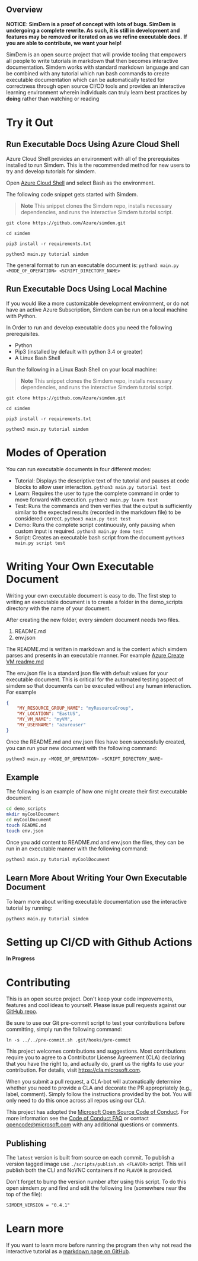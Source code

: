 ## Overview

**NOTICE**: **SimDem is a proof of concept with lots of bugs. SimDem is undergoing a complete rewrite. As such, it is still in development and features may be removed or iterated on as we refine executable docs.**
**If you are able to contribute, we want your help!**

SimDem is an open source project that will provide tooling that empowers all people to write tutorials in markdown that then
becomes interactive documentation. Simdem works with standard markdown language and can be combined with any tutorial which run bash commands to create executable documentation which can be automatically tested for correctness through open source CI/CD tools and provides an interactive learning environment wherein individuals can truly learn best practices by **doing** rather than watching or reading

# Try it Out
## Run Executable Docs Using Azure Cloud Shell 
Azure Cloud Shell provides an environment with all of the prerequisites installed to run Simdem. This is the recommended method for new users to try and develop tutorials for simdem. 

Open [Azure Cloud Shell](https://ms.portal.azure.com/#cloudshell/) and select Bash as the environment. 

The following code snippet gets started with Simdem. 

>**Note** This snippet clones the Simdem repo, installs necessary dependencies, and runs the interactive Simdem tutorial script.

```
git clone https://github.com/Azure/simdem.git

cd simdem

pip3 install -r requirements.txt

python3 main.py tutorial simdem
```
The general format to run an executable document is: 
`python3 main.py <MODE_OF_OPERATION> <SCRIPT_DIRECTORY_NAME>`


## Run Executable Docs Using Local Machine
If you would like a more customizable development environment, or do not have an active Azure Subscription, Simdem can be run on a local machine with Python.

In Order to run and develop executable docs you need the following prerequisites.
* Python
* Pip3 (installed by default with python 3.4 or greater)
* A Linux Bash Shell

Run the following in a Linux Bash Shell on your local machine:

>**Note** This snippet clones the Simdem repo, installs necessary dependencies, and runs the interactive Simdem tutorial script.
```
git clone https://github.com/Azure/simdem.git

cd simdem

pip3 install -r requirements.txt

python3 main.py tutorial simdem
```

# Modes of Operation
You can run executable documents in four different modes:

  * Tutorial: Displays the descriptive text of the tutorial and pauses
    at code blocks to allow user interaction.
    `python3 main.py tutorial test`
  * Learn: Requires the user to type the complete command in order to move forward with execution. 
  `python3 main.py learn test`
  * Test: Runs the commands and then verifies that the output is
    sufficiently similar to the expected results (recorded in the
    markdown file) to be considered correct.
    `python3 main.py test test`
  * Demo: Runs the complete script continuously, only pausing when custom input is required.
  `python3 main.py demo test`
  * Script: Creates an executable bash script from the document
  `python3 main.py script test`

# Writing Your Own Executable Document

Writing your own executable document is easy to do. The first step to writing an executable document is to create a folder in the demo_scripts directory with the name of your document.

After creating the new folder, every simdem document needs two files.
  1. README.md 
  2. env.json 

The README.md is written in markdown and is the content which simdem parses and presents in an executable manner. For example [Azure Create VM readme.md](/demo_scripts/Azure/README.md)

The env.json file is a standard json file with default values for your executable document. This is critical for the automated testing aspect of simdem so that documents can be executed without any human interaction. For example
```json
{
    "MY_RESOURCE_GROUP_NAME": "myResourceGroup",
    "MY_LOCATION": "EastUS",
    "MY_VM_NAME": "myVM",
    "MY_USERNAME": "azureuser"
}
```

Once the README.md and env.json files have been successfully created, you can run your new document with the following command:

```bash
python3 main.py <MODE_OF_OPERATION> <SCRIPT_DIRECTORY_NAME>
```
## Example

The following is an example of how one might create their first executable document
```bash
cd demo_scripts
mkdir myCoolDocument
cd myCoolDocument
touch README.md
touch env.json
```
Once you add content to README.md and env.json the files, they can be run in an executable manner with the following command:

```bash
python3 main.py tutorial myCoolDocument
```

## Learn More About Writing Your Own Executable Document
To learn more about writing executable documentation use the interactive tutorial by running:
 ```
 python3 main.py tutorial simdem
 ```


# Setting up CI/CD with Github Actions
**In Progress**


# Contributing

This is an open source project. Don't keep your code improvements,
features and cool ideas to yourself. Please issue pull requests
against our [GitHub repo](http://github.com/rgardler/simdem).

Be sure to use our Git pre-commit script to test your contributions
before committing, simply run the following command:

```
ln -s ../../pre-commit.sh .git/hooks/pre-commit
```

This project welcomes contributions and suggestions.  Most
contributions require you to agree to a Contributor License Agreement
(CLA) declaring that you have the right to, and actually do, grant us
the rights to use your contribution. For details, visit
https://cla.microsoft.com.

When you submit a pull request, a CLA-bot will automatically determine
whether you need to provide a CLA and decorate the PR appropriately
(e.g., label, comment). Simply follow the instructions provided by the
bot. You will only need to do this once across all repos using our
CLA.

This project has adopted
the
[Microsoft Open Source Code of Conduct](https://opensource.microsoft.com/codeofconduct/).
For more information see
the
[Code of Conduct FAQ](https://opensource.microsoft.com/codeofconduct/faq/) or
contact [opencode@microsoft.com](mailto:opencode@microsoft.com) with
any additional questions or comments.

## Publishing

The `latest` version is built from source on each commit. To publish a
version tagged image use `./scripts/publish.sh <FLAVOR>` script. This
will publish both the CLI and NoVNC containers if no `FLAVOR` is
provided.

Don't forget to bump the version number after using this script. To do
this open simdem.py and find and edit the following line (somewhere
near the top of the file):

`SIMDEM_VERSION = "0.4.1"`

# Learn more

If you want to learn more before running the program then why not
read the interactive tutorial as
a
[markdown page on GitHub](https://github.com/Azure/simdem/tree/main/demo_scripts/simdem).
